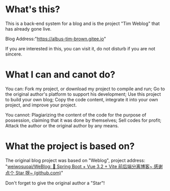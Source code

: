 # What's this?

This is a back-end system for a blog and is the project "Tim Weblog" that has already gone live.

Blog Address:"https://albus-tim-brown.gitee.io"

If you are interested in this, you can visit it, do not disturb if you are not sincere.



# What I can and canot do?

You can:
Fork my project, or download my project to compile and run;
Go to the original author's platform to support his development;
Use this project to build your own blog;
Copy the code content, integrate it into your own project, and improve your project.

You cannot:
Plagiarizing the content of the code for the purpose of possession, claiming that it was done by themselves;
Sell codes for profit;
Attack the author or the original author by any means.



# What the project is based on?

The original blog project was based on "Weblog", project address: "[weiwosuoai/WeBlog: 📗 Spring Boot + Vue 3.2 + Vite 前后端分离博客~ 感谢点个 Star 呀~ (github.com)](https://github.com/weiwosuoai/WeBlog)"



Don't forget to give the original author a "Star"!